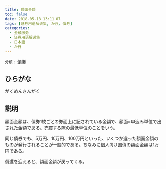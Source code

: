 ```yaml
---
title: 額面金額
toc: false
date: 2018-05-18 13:11:07
tags: [证券用语解说集, か行, 債券]
categories:
  - 金融服务
  - 证券用语解说集
  - 日本語
  - か行
---
```


`分類：` [債券](/tags/債券/)

## ひらがな

がくめんきんがく

## 説明

額面金額は、債券1枚ごとの券面上に記されている金額で、額面×申込み単位で出された金額である。売買する際の最低単位のことをいう。

同じ債券でも、5万円、10万円、100万円といった、いくつか違った額面金額のものが発行されることが一般的である。ちなみに個人向け国債の額面金額は1万円である。

償還を迎えると、額面金額が戻ってくる。
